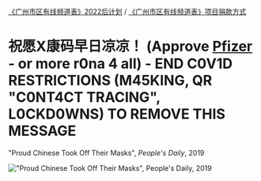 [《广州市区有线频道表》2022后计划](https://mraandtux.github.io/gzcablelistings/announcement22.html) / [《广州市区有线频道表》项目捐款方式](https://mraandtux.github.io/gzcablelistings/donate.htm)

# 祝愿X康码早日凉凉！ (Approve [Pfizer](https://zh.wikipedia.org/zh/%E8%BE%89%E7%91%9E%EF%BC%8DBioNTech_2019%E5%86%A0%E7%8A%B6%E7%97%85%E6%AF%92%E7%97%85%E7%96%AB%E8%8B%97) - or more r0na 4 all) - END C0V1D RESTRICTIONS (M45KING, QR "C0NT4CT TRACING", L0CKD0WNS) TO REMOVE THIS MESSAGE

"Proud Chinese Took Off Their Masks", *People's Daily*, 2019

!["Proud Chinese Took Off Their Masks", People's Daily, 2019](https://i2.wp.com/wx1.sinaimg.cn/large/a716fd45ly1g64808uqfjj20u01hc4qp.jpg)
<!--![](https://img.shields.io/badge/We_Support_Anti--996-Mega_Corps_Not_Welcome-ff6c00.svg)-->
